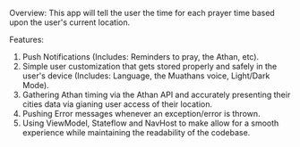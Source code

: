 Overview: This app will tell the user the time for each prayer time based upon the user's current location.

Features:
  1. Push Notifications (Includes: Reminders to pray, the Athan, etc).
  2. Simple user customization that gets stored properly and safely in the user's device (Includes: Language, the Muathans voice, Light/Dark Mode).
  3. Gathering Athan timing via the Athan API and accurately presenting their cities data via gianing user access of their location.
  4. Pushing Error messages whenever an exception/error is thrown. 
  5. Using ViewModel, Stateflow and NavHost to make allow for a smooth experience while maintaining the readability of the codebase.  


